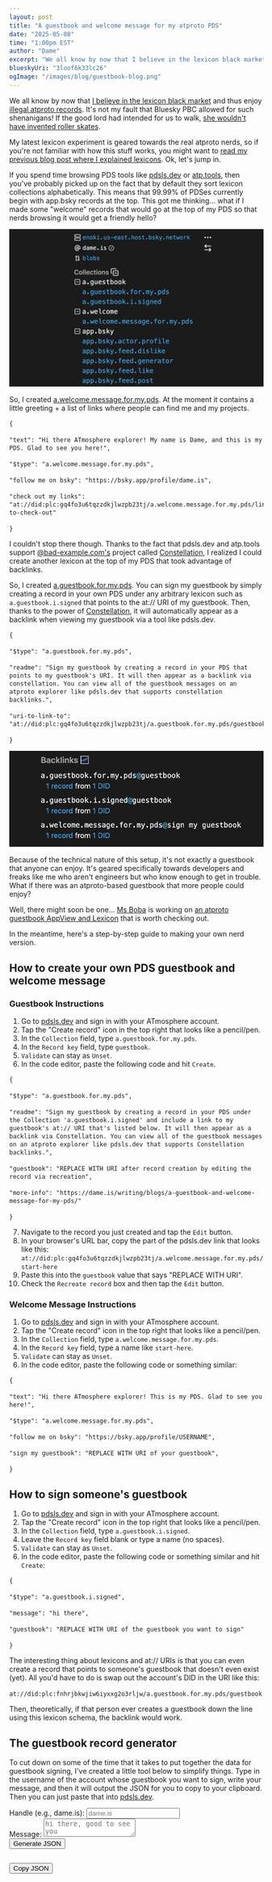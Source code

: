 ```yaml
---
layout: post
title: "A guestbook and welcome message for my atproto PDS"
date: "2025-05-08"
time: "1:00pm EST"
author: "Dame"
excerpt: "We all know by now that I believe in the lexicon black market and an enjoy illegal atproto records. It's not my fault that Bluesky PBC allowed for such shenanigans! If the good lord had intended for us to walk, she wouldn't have invented roller skates."
blueskyUri: "3loof6k33lc26"
ogImage: "/images/blog/guestbook-blog.png"
---
```


We all know by now that [I believe in the lexicon black market](https://bsky.app/profile/dame.is/post/3lo56xss6hk2n) and thus enjoy [illegal atproto records](https://bsky.app/profile/dame.is/post/3lnyoz6es2k2b). It's not my fault that Bluesky PBC allowed for such shenanigans! If the good lord had intended for us to walk, [she wouldn't have invented roller skates](https://www.youtube.com/watch?v=K8Gmd8y_Aiw).

My latest lexicon experiment is geared towards the real atproto nerds, so if you're not familiar with how this stuff works, you might want to [read my previous blog post where I explained lexicons](https://dame.is/writing/blogs/creating-a-decentralized-bathroom-at-protocol). Ok, let's jump in.

If you spend time browsing PDS tools like [pdsls.dev](https://pdsls.dev) or [atp.tools](https://atp.tools), then you've probably picked up on the fact that by default they sort lexicon collections alphabetically. This means that 99.99% of PDSes currently begin with app.bsky records at the top. This got me thinking... what if I made some "welcome" records that would go at the top of my PDS so that nerds browsing it would get a friendly hello?

![A screenshot of pdsls.dev showing the welcome message lexicons at the top of the collections list](/images/blog/guestbook-blog.png)

So, I created [a.welcome.message.for.my.pds](https://pdsls.dev/at://did:plc:gq4fo3u6tqzzdkjlwzpb23tj/a.welcome.message.for.my.pds). At the moment it contains a little greeting + a list of links where people can find me and my projects.

```
{

"text": "Hi there ATmosphere explorer! My name is Dame, and this is my PDS. Glad to see you here!",

"$type": "a.welcome.message.for.my.pds",

"follow me on bsky": "https://bsky.app/profile/dame.is",

"check out my links": "at://did:plc:gq4fo3u6tqzzdkjlwzpb23tj/a.welcome.message.for.my.pds/links-to-check-out"

}
```

I couldn't stop there though. Thanks to the fact that pdsls.dev and atp.tools support [@bad-example.com's](https://bsky.app/profile/bad-example.com) project called [Constellation](https://constellation.microcosm.blue/), I realized I could create another lexicon at the top of my PDS that took advantage of backlinks.

So, I created [a.guestbook.for.my.pds](https://pdsls.dev/at://did:plc:gq4fo3u6tqzzdkjlwzpb23tj/a.guestbook.for.my.pds/guestbook). You can sign my guestbook by simply creating a record in your own PDS under any arbitrary lexicon such as `a.guestbook.i.signed` that points to the at:// URI of my guestbook. Then, thanks to the power of [Constellation](https://constellation.microcosm.blue/), it will automatically appear as a backlink when viewing my guestbook via a tool like pdsls.dev.

```
{

"$type": "a.guestbook.for.my.pds",

"readme": "Sign my guestbook by creating a record in your PDS that points to my guestbook's URI. It will then appear as a backlink via constellation. You can view all of the guestbook messages on an atproto explorer like pdsls.dev that supports constellation backlinks.",

"uri-to-link-to": "at://did:plc:gq4fo3u6tqzzdkjlwzpb23tj/a.guestbook.for.my.pds/guestbook"

}
```

![constellation backlinks for the guestbook as seen underneath the record on pdsls.dev](/images/blog/backlinks-example.png)

Because of the technical nature of this setup, it's not exactly a guestbook that anyone can enjoy. It's geared specifically towards developers and freaks like me who aren't engineers but who know enough to get in trouble. What if there was an atproto-based guestbook that more people could enjoy?

Well, there might soon be one... [Ms Boba](https://bsky.app/profile/essentialrandom.bsky.social) is working on [an atproto guestbook AppView and Lexicon](https://github.com/FujoWebDev/lexicon-guestbook) that is worth checking out.

In the meantime, here's a step-by-step guide to making your own nerd version.

## How to create your own PDS guestbook and welcome message

### Guestbook Instructions
1. Go to [pdsls.dev](https://pdsls.dev) and sign in with your ATmosphere account.
2. Tap the "Create record" icon in the top right that looks like a pencil/pen.
3. In the `Collection` field, type `a.guestbook.for.my.pds`.
4. In the `Record key` field, type `guestbook`.
5. `Validate` can stay as `Unset`.
6. In the code editor, paste the following code and hit `Create`.

```
{

"$type": "a.guestbook.for.my.pds",

"readme": "Sign my guestbook by creating a record in your PDS under the Collection 'a.guestbook.i.signed' and include a link to my guestbook's at:// URI that's listed below. It will then appear as a backlink via Constellation. You can view all of the guestbook messages on an atproto explorer like pdsls.dev that supports Constellation backlinks.",

"guestbook": "REPLACE WITH URI after record creation by editing the record via recreation",

"more-info": "https://dame.is/writing/blogs/a-guestbook-and-welcome-message-for-my-pds/"

}
```

7. Navigate to the record you just created and tap the `Edit` button.
8. In your browser's URL bar, copy the part of the pdsls.dev link that looks like this: `at://did:plc:gq4fo3u6tqzzdkjlwzpb23tj/a.welcome.message.for.my.pds/start-here`
9. Paste this into the `guestbook` value that says "REPLACE WITH URI".
10. Check the `Recreate record` box and then tap the `Edit` button.

### Welcome Message Instructions
1. Go to [pdsls.dev](https://pdsls.dev) and sign in with your ATmosphere account.
2. Tap the "Create record" icon in the top right that looks like a pencil/pen.
3. In the `Collection` field, type `a.welcome.message.for.my.pds`.
4. In the `Record key` field, type a name like `start-here`.
5. `Validate` can stay as `Unset`.
6. In the code editor, paste the following code or something similar:

```
{

"text": "Hi there ATmosphere explorer! This is my PDS. Glad to see you here!",

"$type": "a.welcome.message.for.my.pds",

"follow me on bsky": "https://bsky.app/profile/USERNAME",

"sign my guestbook": "REPLACE WITH URI of your guestbook",

}
```

## How to sign someone's guestbook
1. Go to [pdsls.dev](https://pdsls.dev) and sign in with your ATmosphere account.
2. Tap the "Create record" icon in the top right that looks like a pencil/pen.
3. In the `Collection` field, type `a.guestbook.i.signed`.
4. Leave the `Record key` field blank or type a name (no spaces).
5. `Validate` can stay as `Unset`.
6. In the code editor, paste the following code or something similar and hit `Create`:

```
{

"$type": "a.guestbook.i.signed",

"message": "hi there",

"guestbook": "REPLACE WITH URI of the guestbook you want to sign"

}
```

The interesting thing about lexicons and at:// URIs is that you can even create a record that points to someone's guestbook that doesn't even exist (yet). All you'd have to do is swap out the account's DID in the URI like this:

`at://did:plc:fnhrjbkwjiw6iyxxg2o3rljw/a.guestbook.for.my.pds/guestbook`

Then, theoretically, if that person ever creates a guestbook down the line using this lexicon schema, the backlink would work.

## The guestbook record generator

To cut down on some of the time that it takes to put together the data for guestbook signing, I've created a little tool below to simplify things. Type in the username of the account whose guestbook you want to sign, write your message, and then it will output the JSON for you to copy to your clipboard. Then you can just paste that into [pdsls.dev](https://pdsls.dev).

<div class="guestbook-generator">
    <form id="guestbook-form">
        <div>
            <label for="handle">Handle (e.g., dame.is):</label>
            <input type="text" id="handle" name="handle" placeholder="dame.is" required>
        </div>
        <div>
            <label for="message">Message:</label>
            <textarea id="message" name="message" placeholder="hi there, good to see you" required></textarea>
        </div>
        <button type="submit">Generate JSON</button>
    </form>
    <pre id="guestbook-result"></pre>
    <button id="copy-json">Copy JSON</button>
</div>

<link rel="stylesheet" href="/css/guestbook-generator.css">
<script src="/js/guestbook-generator.js"></script>
